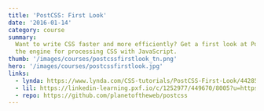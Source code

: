 ```yaml
---
title: 'PostCSS: First Look'
date: '2016-01-14'
category: course
summary:
  Want to write CSS faster and more efficiently? Get a first look at PostCSS,
  the engine for processing CSS with JavaScript.
thumb: '/images/courses/postcssfirstlook_tn.png'
hero: '/images/courses/postcssfirstlook.jpg'
links:
  - lynda: https://www.lynda.com/CSS-tutorials/PostCSS-First-Look/442850-2.html
  - lil: https://linkedin-learning.pxf.io/c/1252977/449670/8005?u=https%3A%2F%2Fwww.linkedin.com%2Flearning%2Fpostcss-first-look%2Fwhat-is-postcss
  - repo: https://github.com/planetoftheweb/postcss
---
```


